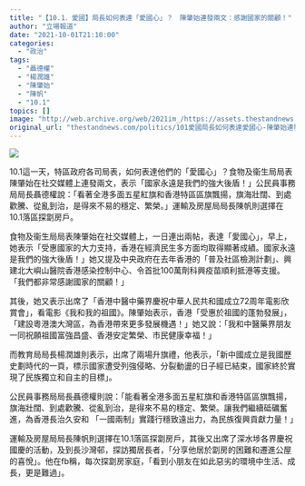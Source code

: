 ```yaml
---
title: "【10.1．愛國】局長如何表達「愛國心」？　陳肇始連發兩文：感謝國家的關顧！"
author: "立場報道"
date: "2021-10-01T21:10:00"
categories:
  - "政治"
tags:
  - "聶德權"
  - "楊潤雄"
  - "陳肇始"
  - "陳帆"
  - "10.1"
topics: []
image: "http://web.archive.org/web/2021im_/https://assets.thestandnews.com/media/photos/%E5%A5%B6link.png"
original_url: "thestandnews.com/politics/101愛國局長如何表達愛國心-陳肇始連發兩文感謝國家的關顧"
---
```

![](http://web.archive.org/web/2021im_/https://assets.thestandnews.com/media/photos/%E5%A5%B6link.png)

10.1這一天，特區政府各司局表，如何表達他們的「愛國心」？食物及衞生局局表陳肇始在社交媒體上連發兩文，表示「國家永遠是我們的強大後盾！」公民員事務局局長聶德權說：「看著全港多面五星紅旗和香港特區區旗飄揚，旗海壯闊、到處歡騰、從亂到治，是得來不易的穩定、繁榮。」運輸及房屋局局長陳帆則選擇在10.1落區探劏房戶。

食物及衞生局局表陳肇始在社交媒體上，一日連出兩帖，表達「愛國心」，早上，她表示「受惠國家的大力支持，香港在經濟民生多方面均取得顯著成績。國家永遠是我們的強大後盾！」她又提及中央政府在去年香港的「普及社區檢測計劃」、興建北大嶼山醫院香港感染控制中心、令首批100萬劑科興疫苗順利抵港等支援。「我們都非常感謝國家的關顧！」

其後，她又表示出席了「香港中醫中藥界慶祝中華人民共和國成立72周年電影欣賞會」，看電影《我和我的祖國》。陳肇始表示，香港「受惠於祖國的蓬勃發展」，「建設粵港澳大灣區，為香港帶來更多發展機遇！」她又說：「我和中醫藥界朋友一同祝願祖國富強昌盛、香港安定繁榮、市民健康幸福！」

而教育局局長楊潤雄則表示，出席了兩場升旗禮，他表示，「新中國成立是我國歷史劃時代的一頁，標示國家遭受列強侵略、分裂動盪的日子經已結束，國家終於實現了民族獨立和自主的目標」。

公民員事務局局長聶德權則說：「能看著全港多面五星紅旗和香港特區區旗飄揚，旗海壯闊、到處歡騰、從亂到治，是得來不易的穩定、繁榮。讓我們繼續砥礪奮進，為香港長治久安和 「一國兩制」實踐行穩致遠出力，為民族復興貢獻力量！」

運輸及房屋局局長陳帆則選擇在10.1落區探劏房戶，其後又出席了深水埗各界慶祝國慶的活動，及到長沙灣邨，探訪獨居長者，「分享他居於劏房的困難和遷進公屋的喜悅」。他在fb稱，每次探劏房家庭，「看到小朋友在如此惡劣的環境中生活、成長，更是難過」。